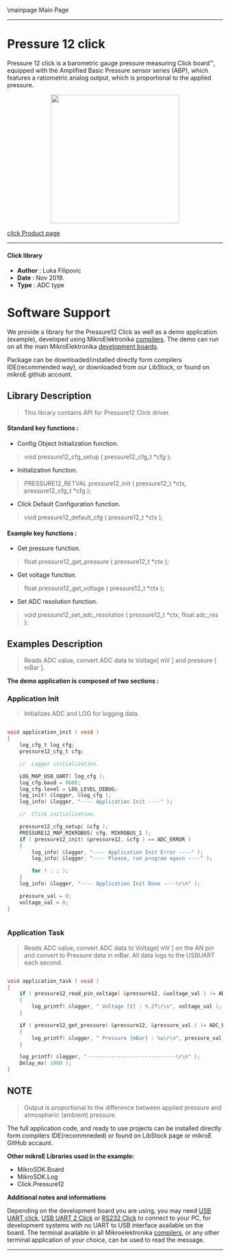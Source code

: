\mainpage Main Page
 
 

---
# Pressure 12 click

Pressure 12 click is a barometric gauge pressure measuring Click board™, equipped with the Amplified Basic Pressure sensor series (ABP), which features a ratiometric analog output, which is proportional to the applied pressure.

<p align="center">
  <img src="https://download.mikroe.com/images/click_for_ide/pressure12_click.png" height=300px>
</p>

[click Product page](https://www.mikroe.com/pressure-12-click)

---


#### Click library 

- **Author**        : Luka Filipovic
- **Date**          : Nov 2019.
- **Type**          : ADC type


# Software Support

We provide a library for the Pressure12 Click 
as well as a demo application (example), developed using MikroElektronika 
[compilers](https://shop.mikroe.com/compilers). 
The demo can run on all the main MikroElektronika [development boards](https://shop.mikroe.com/development-boards).

Package can be downloaded/installed directly form compilers IDE(recommended way), or downloaded from our LibStock, or found on mikroE github account. 

## Library Description

> This library contains API for Pressure12 Click driver.

#### Standard key functions :

- Config Object Initialization function.
> void pressure12_cfg_setup ( pressure12_cfg_t *cfg ); 
 
- Initialization function.
> PRESSURE12_RETVAL pressure12_init ( pressure12_t *ctx, pressure12_cfg_t *cfg );

- Click Default Configuration function.
> void pressure12_default_cfg ( pressure12_t *ctx );


#### Example key functions :

- Get pressure function.
> float pressure12_get_pressure ( pressure12_t *ctx );
 
- Get voltage function.
> float pressure12_get_voltage ( pressure12_t *ctx );

- Set ADC resolution function.
> void pressure12_set_adc_resolution ( pressure12_t *ctx, float adc_res );

## Examples Description

> Reads ADC value, convert ADC data to Voltage[ mV ] and pressure [ mBar ].

**The demo application is composed of two sections :**

### Application Init 

> Initializes ADC and LOG for logging data.

```c

void application_init ( void )
{
    log_cfg_t log_cfg;
    pressure12_cfg_t cfg;

    //  Logger initialization.

    LOG_MAP_USB_UART( log_cfg );
    log_cfg.baud = 9600;
    log_cfg.level = LOG_LEVEL_DEBUG;
    log_init( &logger, &log_cfg );
    log_info( &logger, "---- Application Init ----" );

    //  Click initialization.

    pressure12_cfg_setup( &cfg );
    PRESSURE12_MAP_MIKROBUS( cfg, MIKROBUS_1 );
    if ( pressure12_init( &pressure12, &cfg ) == ADC_ERROR )
    {
        log_info( &logger, "---- Application Init Error ----" );
        log_info( &logger, "---- Please, run program again ----" );

        for ( ; ; );
    }
    log_info( &logger, "---- Application Init Done ----\r\n" );

    pressure_val = 0;
    voltage_val = 0;
}
  
```

### Application Task

> Reads ADC value, convert ADC data to Voltage[ mV ] on the AN pin and
> convert to Pressure data in mBar. All data logs to the USBUART each second.

```c

void application_task ( void )
{
    if ( pressure12_read_pin_voltage( &pressure12, &voltage_val ) != ADC_ERROR )
    {
        log_printf( &logger, " Voltage [V] : %.2f\r\n", voltage_val );
    }

    if ( pressure12_get_pressure( &pressure12, &pressure_val ) != ADC_ERROR )
    {
        log_printf( &logger, " Pressure [mBar] : %u\r\n", pressure_val );
    }

    log_printf( &logger, "-----------------------------\r\n" );
    Delay_ms( 1000 );
}  

```

## NOTE

> Output is proportional to the difference between applied pressure and atmospheric (ambient) pressure.

The full application code, and ready to use projects can be  installed directly form compilers IDE(recommneded) or found on LibStock page or mikroE GitHub accaunt.

**Other mikroE Libraries used in the example:** 

- MikroSDK.Board
- MikroSDK.Log
- Click.Pressure12

**Additional notes and informations**

Depending on the development board you are using, you may need 
[USB UART click](https://shop.mikroe.com/usb-uart-click), 
[USB UART 2 Click](https://shop.mikroe.com/usb-uart-2-click) or 
[RS232 Click](https://shop.mikroe.com/rs232-click) to connect to your PC, for 
development systems with no UART to USB interface available on the board. The 
terminal available in all Mikroelektronika 
[compilers](https://shop.mikroe.com/compilers), or any other terminal application 
of your choice, can be used to read the message.



---
